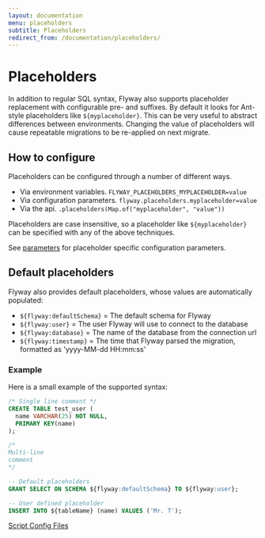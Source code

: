 ```yaml
---
layout: documentation
menu: placeholders
subtitle: Placeholders
redirect_from: /documentation/placeholders/
---
```


# Placeholders
In addition to regular SQL syntax, Flyway also supports placeholder replacement with configurable pre- and suffixes.
By default it looks for Ant-style placeholders like `${myplaceholder}`. This can be very useful to abstract differences between environments.
Changing the value of placeholders will cause repeatable migrations to be re-applied on next migrate.

## How to configure
Placeholders can be configured through a number of different ways.
- Via environment variables. `FLYWAY_PLACEHOLDERS_MYPLACEHOLDER=value`
- Via configuration parameters. `flyway.placeholders.myplaceholder=value`
- Via the api. `.placeholders(Map.of("myplaceholder", "value"))`

Placeholders are case insensitive, so a placeholder like `${myplaceholder}` can be specified with any of the above techniques.

See [parameters](/documentation/configuration/parameters/#placeholders) for placeholder specific configuration parameters. 

## Default placeholders
Flyway also provides default placeholders, whose values are automatically populated:

- `${flyway:defaultSchema}` = The default schema for Flyway
- `${flyway:user}` = The user Flyway will use to connect to the database
- `${flyway:database}` = The name of the database from the connection url
- `${flyway:timestamp}` = The time that Flyway parsed the migration, formatted as 'yyyy-MM-dd HH:mm:ss'

### Example
Here is a small example of the supported syntax:

```sql
/* Single line comment */
CREATE TABLE test_user (
  name VARCHAR(25) NOT NULL,
  PRIMARY KEY(name)
);

/*
Multi-line
comment
*/

-- Default placeholders
GRANT SELECT ON SCHEMA ${flyway:defaultSchema} TO ${flyway:user};

-- User defined placeholder
INSERT INTO ${tableName} (name) VALUES ('Mr. T');
```

<p class="next-steps">
  <a class="btn btn-primary" href="/documentation/configuration/scriptconfigfiles">Script Config Files <i class="fa fa-arrow-right"></i></a>
</p>
